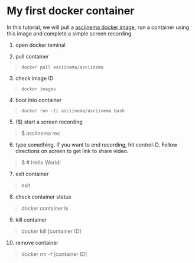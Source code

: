 # My first docker container 

In this tutorial, we will pull a [asciinema docker image](https://hub.docker.com/r/asciinema/asciinema/), run a container using this image and complete a simple screen recording.
1) open docker teminal

2) pull container
>``docker pull asciinema/asciinema``

3) check image ID
>``docker images``

4) boot into container
>``docker run -ti asciinema/asciinema bash``

5) ($) start a screen recording
> $ asciinema rec


6) type something. If you want to end recording, hit control-D. Follow directions on screen to get link to share video. 
> $ # Hello World!

7) exit container
>exit

8) check container status
>docker container ls

9) kill container 
>docker kill [container ID]

10) remove container
>docker rm -f [container ID]


